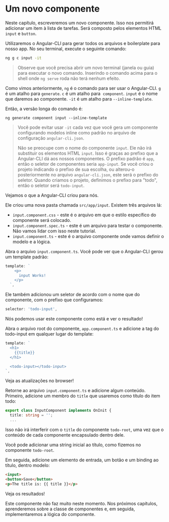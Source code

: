 # Um novo componente

Neste capítulo, escreveremos um novo componente. Isso nos permitirá adicionar um item à lista de tarefas. Será composto pelos elementos HTML `input` e `button`.

Utilizaremos o Angular-CLI para gerar todos os arquivos e boilerplate para nosso app. No seu terminal, execute o seguinte comando:

```cmd
ng g c input -it
```

> Observe que você precisa abrir um novo terminal (janela ou guia) para executar
> o novo comando. Inserindo o comando acima para o shell onde `ng serve` roda
> não terá nenhum efeito.

Como vimos anteriormente, `ng` é o comando para ser usar o Angular-CLI. `g` é um atalho para `generate`. `c` é um atalho para  `component`. `input` é o nome que daremos ao componente. `-it` é um atalho para `--inline-template`.

Então, a versão longa do comando é:

```
ng generate component input --inline-template
```

> Você pode evitar usar `-it` cada vez que você gera um componente configurando modelos inline como padrão no arquivo de configuração `angular-cli.json`.
>
> Não se preocupe com o nome do componente `input`. Ele não irá substituir os elementos HTML `input`. Isso é graças ao prefixo que a Angular-CLI dá aos nossos componentes. O prefixo padrão é `app`, então o seletor de componentes seria `app-input`. Se você criou o projeto indicando o prefixo de sua escolha, ou alterou-o posteriormente no arquivo `angular-cli.json`, este será o prefixo do seletor. Quando criamos o projeto, definimos o prefixo para "todo", então o seletor será `todo-input`.

Vejamos o que a Angular-CLI criou para nós.

Ele criou uma nova pasta chamada `src/app/input`. Existem três arquivos lá:

* `input.component.css` - este é o arquivo em que o estilo específico do componente será colocado.
* `input.component.spec.ts` - este é um arquivo para testar o componente. Não vamos lidar com isso neste tutorial.
* `input.component.ts` - este é o arquivo componente onde vamos definir o modelo e a lógica.

Abra o arquivo `input.component.ts`. Você pode ver que o Angular-CLI gerou um template padrão:

```js
template: `
    <p>
      input Works!
    </p>
  `,
```

Ele também adicionou um seletor de acordo com o nome que do componente, com o prefixo que configuramos:

```js
selector: 'todo-input',
```

Nós podemos usar este componente como está e ver o resultado!

Abra o arquivo root do componente, `app.component.ts` e adicione a tag do todo-input em qualquer lugar do template:

```js
template: `
  <h1>
    {{title}}
  </h1>

  <todo-input></todo-input>
`,
```

Veja as atualizações no browser!

Retorne ao arquivo `input.component.ts` e adicione algum conteúdo. Primeiro, adicione um membro do `title` que usaremos como título do item todo:

```ts
export class InputComponent implements OnInit {
  title: string = '';
  ...
```


Isso não irá interferir com o `title` do componente `todo-root`, uma vez que o conteúdo de cada componente encapsulado dentro dele.

Você pode adicionar uma string inicial ao título, como fizemos no componente `todo-root`.

Em seguida, adicione um elemento de entrada, um botão e um binding ao título, dentro modelo:

```html
<input>
<button>Save</button>
<p>The title is: {{ title }}</p>
```

Veja os resultados!

Este componente não faz muito neste momento. Nos próximos capítulos, aprenderemos sobre a classe de componentes e, em seguida, implementaremos a lógica do componente.
